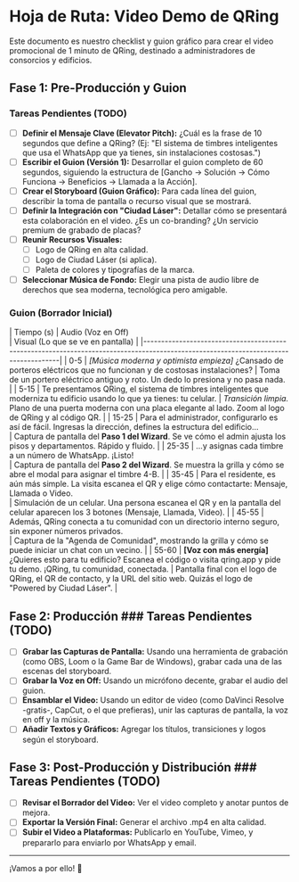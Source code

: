 # Hoja de Ruta: Video Demo de QRing

Este documento es nuestro checklist y guion gráfico para crear el video promocional de 1 minuto de QRing, destinado a administradores de consorcios y edificios.

## Fase 1: Pre-Producción y Guion

### Tareas Pendientes (TODO)

- [ ] **Definir el Mensaje Clave (Elevator Pitch):** ¿Cuál es la frase de 10 segundos que define a QRing? (Ej: "El sistema de timbres inteligentes que usa el WhatsApp que ya tienes, sin instalaciones costosas.")
- [ ] **Escribir el Guion (Versión 1):** Desarrollar el guion completo de 60 segundos, siguiendo la estructura de [Gancho -> Solución -> Cómo Funciona -> Beneficios -> Llamada a la Acción].
- [ ] **Crear el Storyboard (Guion Gráfico):** Para cada línea del guion, describir la toma de pantalla o recurso visual que se mostrará.
- [ ] **Definir la Integración con "Ciudad Láser":** Detallar cómo se presentará esta colaboración en el video. ¿Es un co-branding? ¿Un servicio premium de grabado de placas?
- [ ] **Reunir Recursos Visuales:**
    - [ ] Logo de QRing en alta calidad.
    - [ ] Logo de Ciudad Láser (si aplica).
    - [ ] Paleta de colores y tipografías de la marca.
- [ ] **Seleccionar Música de Fondo:** Elegir una pista de audio libre de derechos que sea moderna, tecnológica pero amigable.

### Guion (Borrador Inicial)

| Tiempo (s) | Audio (Voz en Off)                                                                                              
| Visual (Lo que se ve en pantalla)                                                                                                  |
|------------------------------------------------------------------------------------------------------------------------------------|
| 0-5        | *[Música moderna y optimista empieza]* ¿Cansado de porteros eléctricos que no funcionan y de costosas instalaciones? 
| Toma de un portero eléctrico antiguo y roto. Un dedo lo presiona y no pasa nada.                                                    |
| 5-15       | Te presentamos QRing, el sistema de timbres inteligentes que moderniza tu edificio usando lo que ya tienes: tu celular. 
| *Transición limpia.* Plano de una puerta moderna con una placa elegante al lado. Zoom al logo de QRing y al código QR.          |
| 15-25      | Para el administrador, configurarlo es así de fácil. Ingresas la dirección, defines la estructura del edificio...    
| Captura de pantalla del **Paso 1 del Wizard**. Se ve cómo el admin ajusta los pisos y departamentos. Rápido y fluido.                |
| 25-35      | ...y asignas cada timbre a un número de WhatsApp. ¡Listo!                                                        
| Captura de pantalla del **Paso 2 del Wizard**. Se muestra la grilla y cómo se abre el modal para asignar el timbre 4-B.             |
| 35-45      | Para el residente, es aún más simple. La visita escanea el QR y elige cómo contactarte: Mensaje, Llamada o Video.  
| Simulación de un celular. Una persona escanea el QR y en la pantalla del celular aparecen los 3 botones (Mensaje, Llamada, Video). |
| 45-55      | Además, QRing conecta a tu comunidad con un directorio interno seguro, sin exponer números privados.             
| Captura de la "Agenda de Comunidad", mostrando la grilla y cómo se puede iniciar un chat con un vecino.                           |
| 55-60      | **[Voz con más energía]** ¿Quieres esto para tu edificio? Escanea el código o visita qring.app y pide tu demo. 
¡QRing, tu comunidad, conectada. | Pantalla final con el logo de QRing, el QR de contacto, y la URL del sitio web. Quizás el logo de "Powered by Ciudad Láser".    |


## Fase 2: Producción                      ### Tareas Pendientes (TODO)

- [ ] **Grabar las Capturas de Pantalla:** Usando una herramienta de grabación (como OBS, Loom o la Game Bar de Windows), grabar cada una de las escenas del storyboard.
- [ ] **Grabar la Voz en Off:** Usando un micrófono decente, grabar el audio del guion.
- [ ] **Ensamblar el Video:** Usando un editor de video (como DaVinci Resolve -gratis-, CapCut, o el que prefieras), unir las capturas de pantalla, la voz en off y la música.
- [ ] **Añadir Textos y Gráficos:** Agregar los títulos, transiciones y logos según el storyboard.

## Fase 3: Post-Producción y Distribución    ### Tareas Pendientes (TODO)

- [ ] **Revisar el Borrador del Video:** Ver el video completo y anotar puntos de mejora.
- [ ] **Exportar la Versión Final:** Generar el archivo .mp4 en alta calidad.
- [ ] **Subir el Video a Plataformas:** Publicarlo en YouTube, Vimeo, y prepararlo para enviarlo por WhatsApp y email.

---

¡Vamos a por ello! 🚀 
